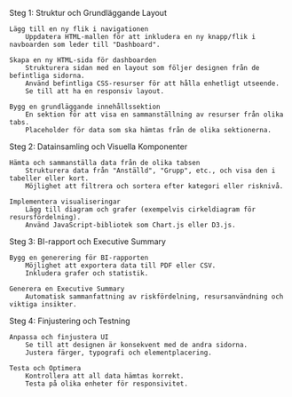 Steg 1: Struktur och Grundläggande Layout

    Lägg till en ny flik i navigationen
        Uppdatera HTML-mallen för att inkludera en ny knapp/flik i navboarden som leder till "Dashboard".

    Skapa en ny HTML-sida för dashboarden
        Strukturera sidan med en layout som följer designen från de befintliga sidorna.
        Använd befintliga CSS-resurser för att hålla enhetligt utseende.
        Se till att ha en responsiv layout.

    Bygg en grundläggande innehållssektion
        En sektion för att visa en sammanställning av resurser från olika tabs.
        Placeholder för data som ska hämtas från de olika sektionerna.

Steg 2: Datainsamling och Visuella Komponenter

    Hämta och sammanställa data från de olika tabsen
        Strukturera data från "Anställd", "Grupp", etc., och visa den i tabeller eller kort.
        Möjlighet att filtrera och sortera efter kategori eller risknivå.

    Implementera visualiseringar
        Lägg till diagram och grafer (exempelvis cirkeldiagram för resursfördelning).
        Använd JavaScript-bibliotek som Chart.js eller D3.js.

Steg 3: BI-rapport och Executive Summary

    Bygg en generering för BI-rapporten
        Möjlighet att exportera data till PDF eller CSV.
        Inkludera grafer och statistik.

    Generera en Executive Summary
        Automatisk sammanfattning av riskfördelning, resursanvändning och viktiga insikter.

Steg 4: Finjustering och Testning

    Anpassa och finjustera UI
        Se till att designen är konsekvent med de andra sidorna.
        Justera färger, typografi och elementplacering.

    Testa och Optimera
        Kontrollera att all data hämtas korrekt.
        Testa på olika enheter för responsivitet.